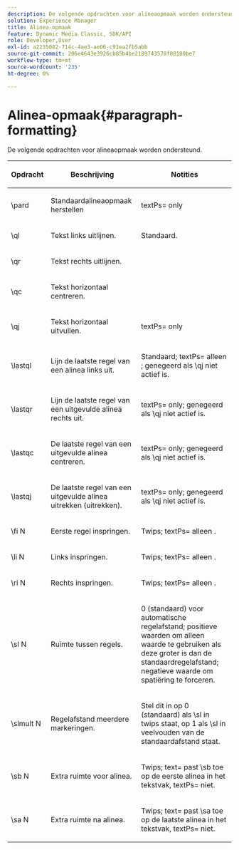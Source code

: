 ```yaml
---
description: De volgende opdrachten voor alineaopmaak worden ondersteund.
solution: Experience Manager
title: Alinea-opmaak
feature: Dynamic Media Classic, SDK/API
role: Developer,User
exl-id: a2235082-714c-4ae3-ae06-c91ea2fb5abb
source-git-commit: 206e4643e3926cb85b4be2189743578f88180be7
workflow-type: tm+mt
source-wordcount: '235'
ht-degree: 0%

---
```


# Alinea-opmaak{#paragraph-formatting}

De volgende opdrachten voor alineaopmaak worden ondersteund.

<table id="table_5DD044E1C0614A29A2413557DF57197D"> 
 <thead> 
  <tr> 
   <th class="entry"> <p>Opdracht </p> </th> 
   <th class="entry"> <p>Beschrijving </p> </th> 
   <th class="entry"> <p>Notities </p> </th> 
  </tr> 
 </thead>
 <tbody> 
  <tr> 
   <td> <span class="codeph"> \pard  </span> </td> 
   <td> <p>Standaardalineaopmaak herstellen </p> </td> 
   <td> <p> <span class="codeph"> textPs=  </span> only </p> </td> 
  </tr> 
  <tr> 
   <td> <span class="codeph"> \ql  </span> </td> 
   <td> <p>Tekst links uitlijnen. </p> </td> 
   <td> <p>Standaard. </p> </td> 
  </tr> 
  <tr> 
   <td> <span class="codeph"> \qr  </span> </td> 
   <td> <p>Tekst rechts uitlijnen. </p> </td> 
   <td> <p> </p> </td> 
  </tr> 
  <tr> 
   <td> <span class="codeph"> \qc  </span> </td> 
   <td> <p>Tekst horizontaal centreren. </p> </td> 
   <td> <p> </p> </td> 
  </tr> 
  <tr> 
   <td> <span class="codeph"> \qj  </span> </td> 
   <td> <p>Tekst horizontaal uitvullen. </p> </td> 
   <td> <p> <span class="codeph"> textPs=  </span> only </p> </td> 
  </tr> 
  <tr> 
   <td> <span class="codeph"> \lastql  </span> </td> 
   <td> <p>Lijn de laatste regel van een alinea links uit. </p> </td> 
   <td> <p>Standaard; <span class="codeph"> textPs= alleen </span>; genegeerd als <span class="codeph"> \qj </span>niet actief is. </p> </td> 
  </tr> 
  <tr> 
   <td> <span class="codeph"> \lastqr  </span> </td> 
   <td> <p>Lijn de laatste regel van een uitgevulde alinea rechts uit. </p> </td> 
   <td> <p> <span class="codeph"> textPs=  </span> only; genegeerd als  <span class="codeph"> \qj niet actief  </span> is. </p> </td> 
  </tr> 
  <tr> 
   <td> <span class="codeph"> \lastqc  </span> </td> 
   <td> <p>De laatste regel van een uitgevulde alinea centreren. </p> </td> 
   <td> <p> <span class="codeph"> textPs=  </span> only; genegeerd als  <span class="codeph"> \qj niet actief  </span>is. </p> </td> 
  </tr> 
  <tr> 
   <td> <span class="codeph"> \lastqj  </span> </td> 
   <td> <p>De laatste regel van een uitgevulde alinea uitrekken (uitrekken). </p> </td> 
   <td> <p> <span class="codeph"> textPs=  </span> only; genegeerd als  <span class="codeph"> \qj niet actief  </span>is. </p> </td> 
  </tr> 
  <tr> 
   <td> <span class="codeph"> \fi  <span class="varname"> N  </span> </span> </td> 
   <td> <p>Eerste regel inspringen. </p> </td> 
   <td> <p>Twips; <span class="codeph"> textPs= alleen </span>. </p> </td> 
  </tr> 
  <tr> 
   <td> <span class="codeph"> \li  <span class="varname"> N  </span> </span> </td> 
   <td> <p>Links inspringen. </p> </td> 
   <td> <p>Twips; <span class="codeph"> textPs= alleen </span>. </p> </td> 
  </tr> 
  <tr> 
   <td> <span class="codeph"> \ri  <span class="varname"> N  </span> </span> </td> 
   <td> <p>Rechts inspringen. </p> </td> 
   <td> <p>Twips; <span class="codeph"> textPs= alleen </span>. </p> </td> 
  </tr> 
  <tr> 
   <td> <span class="codeph"> \sl  <span class="varname"> N  </span> </span> </td> 
   <td> <p>Ruimte tussen regels. </p> </td> 
   <td> <p>0 (standaard) voor automatische regelafstand; positieve waarden om alleen waarde te gebruiken als deze groter is dan de standaardregelafstand; negatieve waarde om spatiëring te forceren. </p> </td> 
  </tr> 
  <tr> 
   <td> <span class="codeph"> \slmult  <span class="varname"> N  </span> </span> </td> 
   <td> <p>Regelafstand meerdere markeringen. </p> </td> 
   <td> <p>Stel dit in op 0 (standaard) als <span class="codeph"> \sl </span> in twips staat, op 1 als <span class="codeph"> \sl </span> in veelvouden van de standaardafstand staat. </p> </td> 
  </tr> 
  <tr> 
   <td> <span class="codeph"> \sb  <span class="varname"> N  </span> </span> </td> 
   <td> <p>Extra ruimte voor alinea. </p> </td> 
   <td> <p>Twips; <span class="codeph"> text= </span>past <span class="codeph"> \sb </span> toe op de eerste alinea in het tekstvak, <span class="codeph"> textPs= </span> niet. </p> </td> 
  </tr> 
  <tr> 
   <td> <span class="codeph"> \sa  <span class="varname"> N  </span> </span> </td> 
   <td> <p>Extra ruimte na alinea. </p> </td> 
   <td> <p>Twips; <span class="codeph"> text= </span> past <span class="codeph"> \sa </span> toe op de laatste alinea in het tekstvak, <span class="codeph"> textPs= </span> niet. </p> </td> 
  </tr> 
 </tbody> 
</table>
